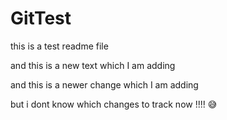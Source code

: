 # GitTest
this is a test readme file

and this is a new text which I am adding

and this is a newer change which I am adding

but i dont know which changes to track now !!!! 😅
